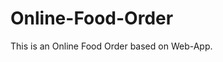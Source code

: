 # Online-Food-Order

This is an Online Food Order based on Web-App.







































































